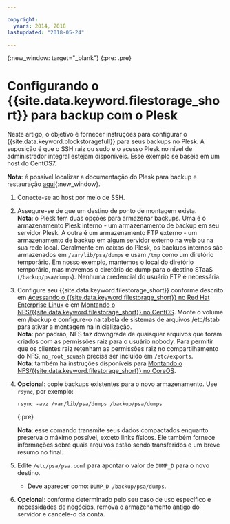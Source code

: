 ```yaml
---

copyright:
  years: 2014, 2018
lastupdated: "2018-05-24"

---
```

{:new_window: target="_blank"}
{:pre: .pre}
 
# Configurando o {{site.data.keyword.filestorage_short}} para backup com o Plesk

Neste artigo, o objetivo é fornecer instruções para configurar o {{site.data.keyword.blockstoragefull}} para seus backups no Plesk. A suposição é que o SSH
raiz ou sudo e o acesso Plesk no nível de administrador integral estejam disponíveis. Esse exemplo se baseia
em um host do CentOS7.

**Nota**: é possível localizar a documentação do Plesk para backup e restauração
[aqui](https://docs.plesk.com/en-US/12.5/administrator-guide/backing-up-and-restoration.59256/){:new_window}.

1. Conecte-se ao host por meio de SSH.

2. Assegure-se de que um destino de ponto de montagem exista. <br />
   **Nota**: o Plesk tem duas opções para armazenar backups. Uma é o armazenamento Plesk interno - um armazenamento de backup em seu servidor Plesk. A outra é um armazenamento FTP externo - um armazenamento de backup em algum servidor externo na web ou na sua rede local. Geralmente em caixas do Plesk, os backups internos são armazenados em
`/var/lib/psa/dumps` e usam `/tmp` como um diretório temporário. Em nosso exemplo, mantemos o local do diretório temporário, mas movemos o diretório de dump para o destino STaaS (`/backup/psa/dumps`). Nenhuma credencial do usuário FTP é necessária.
   
3. Configure seu {{site.data.keyword.filestorage_short}} conforme descrito em
[Acessando o {{site.data.keyword.filestorage_short}} no
Red Hat Enterprise Linux](accessing-file-storage-linux.html) e em [Montando o
NFS/{{site.data.keyword.filestorage_short}} no CentOS](mounting-nsf-file-storage.html). Monte o volume em /backup e configure-o na tabela de sistemas de arquivos /etc/fstab para ativar a montagem na inicialização. <br />
   **Nota**: por padrão, NFS faz downgrade de quaisquer arquivos que foram criados com as permissões raiz para o usuário nobody. Para permitir que os clientes raiz retenham as permissões raiz no compartilhamento do NFS, `no_root_squash` precisa ser incluído em `/etc/exports`. <br />
   **Nota**: também há instruções disponíveis para
[Montando o NFS/{{site.data.keyword.filestorage_short}} no
CoreOS](mounting-storage-coreos.html). <br />

4. **Opcional**: copie backups existentes para o novo armazenamento. Use
`rsync`, por exemplo:
   ```
   rsync -avz /var/lib/psa/dumps /backup/psa/dumps
   ```
   {:pre}
    
    **Nota**: esse comando transmite seus dados compactados enquanto preserva o máximo possível, exceto links físicos. Ele também fornece informações sobre quais arquivos estão sendo transferidos e um breve resumo no final.
    
5. Edite `/etc/psa/psa.conf` para apontar o valor de `DUMP_D`
para o novo destino. 
    - Deve aparecer como: `DUMP_D /backup/psa/dumps`. 

6. **Opcional**: conforme determinado pelo seu caso de uso específico e necessidades de negócios, remova o armazenamento antigo do servidor e cancele-o da conta.

